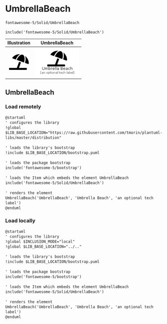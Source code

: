 # UmbrellaBeach


```text
fontawesome-5/Solid/UmbrellaBeach
```

```text
include('fontawesome-5/Solid/UmbrellaBeach')
```



| Illustration | UmbrellaBeach |
| :---: | :---: |
| ![illustration for Illustration](../../fontawesome-5/Solid/UmbrellaBeach.png) | ![illustration for UmbrellaBeach](../../fontawesome-5/Solid/UmbrellaBeach.Local.png) |




## UmbrellaBeach

### Load remotely
```plantuml
@startuml
' configures the library
!global $LIB_BASE_LOCATION="https://raw.githubusercontent.com/tmorin/plantuml-libs/master/distribution"

' loads the library's bootstrap
!include $LIB_BASE_LOCATION/bootstrap.puml

' loads the package bootstrap
include('fontawesome-5/bootstrap')

' loads the Item which embeds the element UmbrellaBeach
include('fontawesome-5/Solid/UmbrellaBeach')

' renders the element
UmbrellaBeach('UmbrellaBeach', 'Umbrella Beach', 'an optional tech label')
@enduml
```

### Load locally
```plantuml
@startuml
' configures the library
!global $INCLUSION_MODE="local"
!global $LIB_BASE_LOCATION="../.."

' loads the library's bootstrap
!include $LIB_BASE_LOCATION/bootstrap.puml

' loads the package bootstrap
include('fontawesome-5/bootstrap')

' loads the Item which embeds the element UmbrellaBeach
include('fontawesome-5/Solid/UmbrellaBeach')

' renders the element
UmbrellaBeach('UmbrellaBeach', 'Umbrella Beach', 'an optional tech label')
@enduml
```

